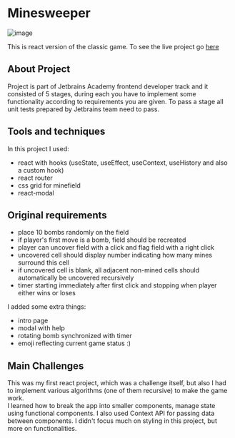 # Minesweeper

![image](https://user-images.githubusercontent.com/36601103/112132582-114fda80-8bcb-11eb-9ac8-5be0f05a8354.png)

This is react version of the classic game.
To see the live project go [here](https://minesweeper-mbart13.vercel.app)

## About Project
Project is part of Jetbrains Academy frontend developer track and it consisted of 5 stages, during each you have to implement some functionality according to requirements you are given. To pass a stage all unit tests prepared by Jetbrains team need to pass.

## Tools and techniques
In this project I used:
- react with hooks (useState, useEffect, useContext, useHistory and also a custom hook)
- react router
- css grid for minefield
- react-modal

## Original requirements
- place 10 bombs randomly on the field
- if player's first move is a bomb, field should be recreated
- player can uncover field with a click and flag field with a right click
- uncovered cell should display number indicating how many mines surround this cell
- if uncovered cell is blank, all adjacent non-mined cells should automatically be uncovered recursively
- timer starting immediately after first click and stopping when player either wins or loses

I added some extra things:
- intro page
- modal with help
- rotating bomb synchronized with timer
- emoji reflecting current game status :)

## Main Challenges
This was my first react project, which was a challenge itself, but also I had to implement various algorithms (one of them recursive) to make the game work.  
I learned how to break the app into smaller components, manage state using functional components. I also used Context API for passing data between components. 
I didn't focus much on styling in this project, but more on functionalities.

